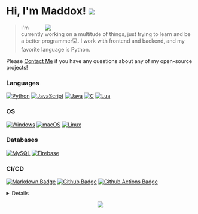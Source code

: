 # Hi, I'm Maddox! <img src="https://media.giphy.com/media/v1.Y2lkPTc5MGI3NjExNjRmMmY0ZDQyYWNjODU1MDI0ZDRiYzU1YjljZWRiYzRiNTMzZGFmNCZlcD12MV9pbnRlcm5hbF9naWZzX2dpZklkJmN0PXM/GNxRsDydcpcdywO7HH/giphy.gif" height="35px"/> <!-- cool duck -->
<a href="https://github.com/maddox05"><img src="http://github-profile-summary-cards.vercel.app/api/cards/stats?username=maddox05&theme=vision_friendly_dark" width="400px" align="right"/></a>


> I'm currently working on a multitude of things, just trying to learn and be a better programmer💻. I work with frontend and backend, and my favorite language is Python.

Please <a href="mailto:maddoxpublic@gmail.com">Contact Me</a> if you have any questions about any of my open-source projects! 
### Languages
[![Python](https://img.shields.io/badge/python-black?style=for-the-badge&logo=python)](https://github.com/maddox05)
[![JavaScript](https://img.shields.io/badge/javascript-black?style=for-the-badge&logo=javascript)](https://github.com/maddox05)
[![Java](https://img.shields.io/badge/java-black?style=for-the-badge&logo=openjdk)](https://github.com/maddox05)
[![C](https://img.shields.io/badge/c-black?style=for-the-badge&logo=c)](https://github.com/maddox05)
[![Lua](https://img.shields.io/badge/lua-black?style=for-the-badge&logo=lua&logoColor=white)](https://github.com/maddox05)
### OS
[![Windows](https://img.shields.io/badge/Windows-black?style=for-the-badge&logo=Windows)](https://github.com/maddox05)
[![macOS](https://img.shields.io/badge/mac%20os-000000?style=for-the-badge&logo=macos&logoColor=F0F0F0)](https://github.com/maddox05)
[![Linux](https://img.shields.io/badge/linux-black?style=for-the-badge&logo=Linux)](https://github.com/maddox05)

### Databases
[![MySQL](https://img.shields.io/badge/mysql-%2300f.svg?style=for-the-badge&logo=mysql&logoColor=white)](https://github.com/maddox05)
[![Firebase](https://img.shields.io/badge/firebase-%23039BE5.svg?style=for-the-badge&logo=firebase)](https://github.com/maddox05)

### CI/CD
[![Markdown Badge](https://img.shields.io/badge/-Markdown-2088FF?style=flat&logo=Markdown&logoColor=white)](https://github.com/maddox05)
[![Github Badge](https://img.shields.io/badge/-Github%20-2088FF?style=flat&logo=Github&logoColor=white)](https://github.com/maddox05)
[![Github Actions Badge](https://img.shields.io/badge/-Git%20-2088FF?style=flat&logo=Git&logoColor=white)](https://github.com/maddox05)

<details>
<p align="center">
  <a href="https://github.com/maddox05">
    <img src="http://github-profile-summary-cards.vercel.app/api/cards/profile-details?username=maddox05&theme=vision_friendly_dark" />
  </a>
  <a href="https://github.com/maddox05">
    <img src="http://github-profile-summary-cards.vercel.app/api/cards/repos-per-language?username=maddox05&theme=vision_friendly_dark&exclude={exclude}" />
  </a>
  <a href="https://github.com/maddox05">
    <img src="https://github-profile-summary-cards.vercel.app/api/cards/productive-time?username=maddox05&theme=vision_friendly_dark&utcOffset=-4" />
  </a>
  ![](./assets/profile-3d-dark.svg)

  
</p>
</details>


<p align="center">
<a href="https://github.com/maddox05">
    <img src="https://komarev.com/ghpvc/?username=maddox05&color=blue&style=flat)" />
  </a>
</p>


